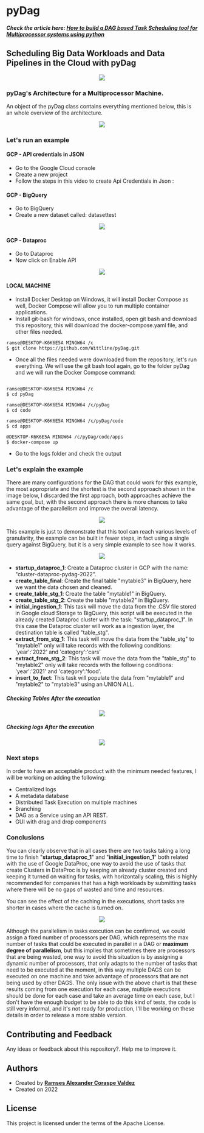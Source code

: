 # pyDag


##### Check the article here:  <a href="https://itnext.io/how-to-build-a-dag-based-task-scheduling-tool-for-multiprocessor-systems-using-python-d11a093a835b">How to build a DAG based Task Scheduling tool for Multiprocessor systems using python</a>

## Scheduling Big Data Workloads and Data Pipelines in the Cloud with pyDag

<p align="center">
  <img 
    src="https://user-images.githubusercontent.com/8701464/172307778-fd7f1449-0ed8-428a-8bf2-601e997a7c9f.png"
  >
</p>

### pyDag's Architecture for a Multiprocessor Machine.
An object of the pyDag class contains everything mentioned below, this is an whole overview of the architecture.

<p align="center">
  <img 
    src="https://user-images.githubusercontent.com/8701464/172308286-416ac520-6c81-4911-8e6d-b0e307c1d270.png"
  >
</p>

### Let's run an example

#### GCP - API credentials in JSON
- Go to the Google Cloud console
- Create a new project
- Follow the steps in this video to create Api Credentials in Json :

#### GCP - BigQuery
- Go to BigQuery
- Create a new dataset called: datasettest

<p align="center">
  <img 
    src="https://user-images.githubusercontent.com/8701464/172309959-b580b149-913c-4ca9-bb36-10fc434086e1.png"
  >
</p>

#### GCP - Dataproc
- Go to Dataproc
- Now click on Enable API


<p align="center">
  <img 
    src="https://user-images.githubusercontent.com/8701464/172310472-8d0024a1-a6c6-4d42-a5f5-f973a1605fec.png"
  >
</p>

#### LOCAL MACHINE
- Install Docker Desktop on Windows, it will install Docker Compose as well, Docker Compose will allow you to run multiple container applications.
- Install git-bash for windows, once installed, open git bash and download this repository, this will download the docker-compose.yaml file, and other files needed.

```linux 
ramse@DESKTOP-K6K6E5A MINGW64 /c
$ git clone https://github.com/Wittline/pyDag.git
```

- Once all the files needed were downloaded from the repository, let's run everything. We will use the git bash tool again, go to the folder pyDag and we will run the Docker Compose command:

```linux

ramse@DESKTOP-K6K6E5A MINGW64 /c
$ cd pyDag

ramse@DESKTOP-K6K6E5A MINGW64 /c/pyDag
$ cd code

ramse@DESKTOP-K6K6E5A MINGW64 /c/pyDag/code
$ cd apps

@DESKTOP-K6K6E5A MINGW64 /c/pyDag/code/apps
$ docker-compose up

```
- Go to the logs folder and check the output

### Let's explain the example
There are many configurations for the DAG that could work for this example, the most appropriate and the shortest is the second approach shown in the image below, I discarded the first approach, both approaches achieve the same goal, but, with the second approach there is more chances to take advantage of the parallelism and improve the overall latency.

<p align="center">
  <img 
    src="https://user-images.githubusercontent.com/8701464/172311381-c308acf3-8c86-42cf-968b-b64acb7b133e.png"
  >
</p>

This example is just to demonstrate that this tool can reach various levels of granularity, the example can be built in fewer steps, in fact using a single query against BigQuery, but it is a very simple example to see how it works.

<p align="center">
  <img 
    src="https://user-images.githubusercontent.com/8701464/172311527-e27d1827-89c9-4661-9455-61d4d8b44085.png"
  >
</p>

- **startup_dataproc_1**: Create a Dataproc cluster in GCP with the name: "cluster-dataproc-pydag-2022".
- **create_table_final**: Create the final table "mytable3" in BigQuery, here we want the data chosen and cleaned.
- **create_table_stg_1**: Create the table "mytable1" in BigQuery.
- **create_table_stg_2**: Create the table "mytable2" in BigQuery.
- **initial_ingestion_1**: This task will move the data from the .CSV file stored in Google cloud Storage to BigQuery, this script will be executed in the already created Dataproc cluster with the task: "startup_dataproc_1". In this case the Dataproc cluster will work as a ingestion layer, the destination table is called "table_stg".
- **extract_from_stg_1**: This task will move the data from the "table_stg" to "mytable1" only will take records with the following conditions: 'year':'2022' and 'category':'cars'
- **extract_from_stg_2**: This task will move the data from the "table_stg" to "mytable2" only will take records with the following conditions: 'year':'2021' and 'category':'food'.
- **insert_to_fact**: This task will populate the data from "mytable1" and "mytable2" to "mytable3" using an UNION ALL.


##### Checking Tables After the execution

<p align="center">
  <img 
    src="https://user-images.githubusercontent.com/8701464/172311916-2a99d33a-4fb2-45bc-b420-37098847c3c6.png"
  >
</p>

##### Checking logs After the execution
<p align="center">
  <img 
    src="https://user-images.githubusercontent.com/8701464/172312006-763e71ed-12c5-4b23-95b1-9c68df0ed352.png"
  >
</p>

### Next steps
In order to have an acceptable product with the minimum needed features, I will be working on adding the following:
- Centralized logs
- A metadata database
- Distributed Task Execution on multiple machines
- Branching
- DAG as a Service using an API REST.
- GUI with drag and drop components

### Conclusions
You can clearly observe that in all cases there are two tasks taking a long time to finish "**startup_dataproc_1**" and "**initial_ingestion_1**" both related with the use of Google DataProc, one way to avoid the use of tasks that create Clusters in DataProc is by keeping an already cluster created and keeping it turned on waiting for tasks, with horizontally scaling, this is highly recommended for companies that has a high workloads by submitting tasks where there will be no gaps of wasted and time and resources.

You can see the effect of the caching in the executions, short tasks are shorter in cases where the cache is turned on.

<p align="center">
  <img 
    src="https://user-images.githubusercontent.com/8701464/172312420-cbb88a27-2cd1-4922-9281-82dc0103ae3d.png"
  >
</p>

Although the parallelism in tasks execution can be confirmed, we could assign a fixed number of processors per DAG, which represents the max number of tasks that could be executed in parallel in a DAG or **maximum degree of parallelism**, but this implies that sometimes there are processors that are being wasted, one way to avoid this situation is by assigning a dynamic number of processors, that only adapts to the number of tasks that need to be executed at the moment, in this way multiple DAGS can be executed on one machine and take advantage of processors that are not being used by other DAGS. The only issue with the above chart is that these results coming from one execution for each case, multiple executions should be done for each case and take an average time on each case, but I don't have the enough budget to be able to do this kind of tests, the code is still very informal, and it's not ready for production, I'll be working on these details in order to release a more stable version.

## Contributing and Feedback
Any ideas or feedback about this repository?. Help me to improve it.

## Authors
- Created by <a href="https://twitter.com/RamsesCoraspe"><strong>Ramses Alexander Coraspe Valdez</strong></a>
- Created on 2022

## License
This project is licensed under the terms of the Apache License.
